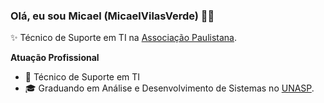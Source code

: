 ### Olá, eu sou Micael (MicaelVilasVerde) 👋🏼

✨ Técnico de Suporte em TI na [Associação Paulistana](https://ap.adventistas.org/).

**Atuação Profissional**
- 🚀 Técnico de Suporte em TI
- 🎓 Graduando em Análise e Desenvolvimento de Sistemas no [UNASP](https://unasp.br/).
